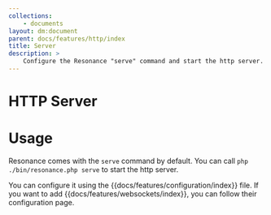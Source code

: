 ```yaml
---
collections: 
    - documents
layout: dm:document
parent: docs/features/http/index
title: Server
description: >
    Configure the Resonance "serve" command and start the http server.
---
```


# HTTP Server

# Usage

Resonance comes with the `serve` command by default. You can call
`php ./bin/resonance.php serve` to start the http server.

You can configure it using the {{docs/features/configuration/index}} file.
If you want to add {{docs/features/websockets/index}}, you can follow their 
configuration page.
